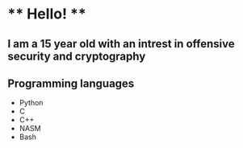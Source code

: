 # ** Hello! **
## I am a 15 year old with an intrest in offensive security and cryptography



## Programming languages
  * Python
  * C
  * C++
  * NASM
  * Bash
